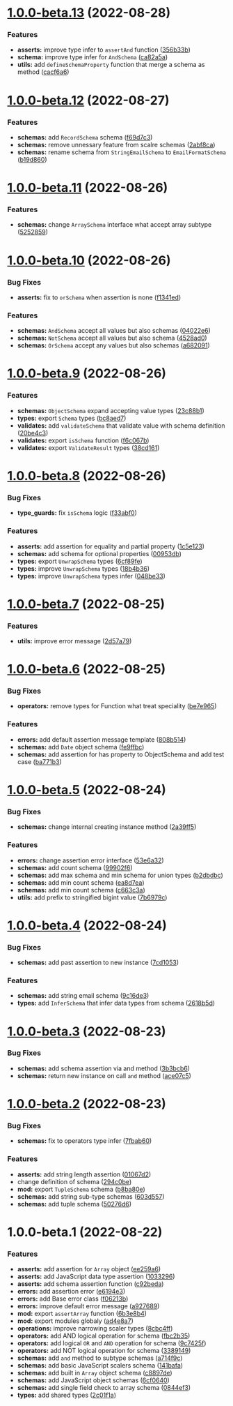 # [1.0.0-beta.13](https://github.com/schemaland/schema.js/compare/1.0.0-beta.12...1.0.0-beta.13) (2022-08-28)


### Features

* **asserts:** improve type infer to `assertAnd` function ([356b33b](https://github.com/schemaland/schema.js/commit/356b33b85287c777b403bd598f845ecf20e45e97))
* **schema:** improve type infer for `AndSchema` ([ca82a5a](https://github.com/schemaland/schema.js/commit/ca82a5accbf13629b4ed502c48bbba34b45dcbe7))
* **utils:** add `defineSchemaProperty` function that merge a schema as method ([cacf6a6](https://github.com/schemaland/schema.js/commit/cacf6a657f410d6b0263872dd5283aab552ca295))

# [1.0.0-beta.12](https://github.com/schemaland/schema.js/compare/1.0.0-beta.11...1.0.0-beta.12) (2022-08-27)


### Features

* **schemas:** add `RecordSchema` schema ([f69d7c3](https://github.com/schemaland/schema.js/commit/f69d7c3bfca2fdd573f9c23e0cf70ce5d1274df3))
* **schemas:** remove unnessary feature from scalre schemas ([2abf8ca](https://github.com/schemaland/schema.js/commit/2abf8cab5e9312625ab60680aad878f1183a591c))
* **schemas:** rename schema from `StringEmailSchema` to `EmailFormatSchema` ([b19d860](https://github.com/schemaland/schema.js/commit/b19d86010cef7a8e455be0bb4f039de083c88446))

# [1.0.0-beta.11](https://github.com/schemaland/schema.js/compare/1.0.0-beta.10...1.0.0-beta.11) (2022-08-26)


### Features

* **schemas:** change `ArraySchema` interface what accept array subtype ([5252859](https://github.com/schemaland/schema.js/commit/5252859f42f468f520065d16e19d9eb215054e01))

# [1.0.0-beta.10](https://github.com/schemaland/schema.js/compare/1.0.0-beta.9...1.0.0-beta.10) (2022-08-26)


### Bug Fixes

* **asserts:** fix to `orSchema` when assertion is none ([f1341ed](https://github.com/schemaland/schema.js/commit/f1341ed5e4df2578af04d04192e3b9b303a624de))


### Features

* **schemas:** `AndSchema` accept all values but also schemas ([04022e6](https://github.com/schemaland/schema.js/commit/04022e66def2e61463f4ba1b53914e5304f18a33))
* **schemas:** `NotSchema` accept all values but also schema ([4528ad0](https://github.com/schemaland/schema.js/commit/4528ad0a2bc005487ab0c91c2c109ed7dc00e2b1))
* **schemas:** `OrSchema` accept any values but also schemas ([a682091](https://github.com/schemaland/schema.js/commit/a682091e4e50ed511376eabd3038f5691b6ca5a7))

# [1.0.0-beta.9](https://github.com/schemaland/schema.js/compare/1.0.0-beta.8...1.0.0-beta.9) (2022-08-26)


### Features

* **schemas:** `ObjectSchema` expand accepting value types ([23c88b1](https://github.com/schemaland/schema.js/commit/23c88b1bfbc9392e85443c35dfd7fdabe74ac06d))
* **types:** export `Schema` types ([bc8aed7](https://github.com/schemaland/schema.js/commit/bc8aed72d6c6e492e2905e860aed9f6c6e1e9ef5))
* **validates:** add `validateSchema` that validate value with schema definition ([20be4c3](https://github.com/schemaland/schema.js/commit/20be4c3aa5cce658b10bfed6ec48bc9ab66fb06b))
* **validates:** export `isSchema` function ([f6c067b](https://github.com/schemaland/schema.js/commit/f6c067b8a3dbdba453c0b9ec3dfe1dc9f7827809))
* **validates:** export `ValidateResult` types ([38cd161](https://github.com/schemaland/schema.js/commit/38cd161ce5d95574b0d5f1281973cadc627b2216))

# [1.0.0-beta.8](https://github.com/schemaland/schema.js/compare/1.0.0-beta.7...1.0.0-beta.8) (2022-08-26)


### Bug Fixes

* **type_guards:** fix `isSchema` logic ([f33abf0](https://github.com/schemaland/schema.js/commit/f33abf02ca132c428df00a8fdf53bc8e58211928))


### Features

* **asserts:** add assertion for equality and partial property ([1c5e123](https://github.com/schemaland/schema.js/commit/1c5e12307b772c08e4072f32e5786694a3646cc0))
* **schemas:** add schema for optional properties ([00953db](https://github.com/schemaland/schema.js/commit/00953dbb0dd92b45c34ba87d900ea3fefaf17793))
* **types:** export `UnwrapSchema` types ([6cf89fe](https://github.com/schemaland/schema.js/commit/6cf89fe7138bccb85f35121489ecfa29b53f8cbc))
* **types:** improve `UnwrapSchema` types ([18b4b36](https://github.com/schemaland/schema.js/commit/18b4b365839fa9d485691a9040d41c9b41523bdd))
* **types:** improve `UnwrapSchema` types infer ([048be33](https://github.com/schemaland/schema.js/commit/048be334bc92b360e176b4d422bb9a6022bb6fe2))

# [1.0.0-beta.7](https://github.com/schemaland/schema.js/compare/1.0.0-beta.6...1.0.0-beta.7) (2022-08-25)


### Features

* **utils:** improve error message ([2d57a79](https://github.com/schemaland/schema.js/commit/2d57a799d5dd2ac2d5f765d53ef9584739ad0094))

# [1.0.0-beta.6](https://github.com/schemaland/schema.js/compare/1.0.0-beta.5...1.0.0-beta.6) (2022-08-25)


### Bug Fixes

* **operators:** remove types for Function what treat speciality ([be7e965](https://github.com/schemaland/schema.js/commit/be7e965ae77f43443c6036e4c7aae8e9a5d51d11))


### Features

* **errors:** add default assertion message template ([808b514](https://github.com/schemaland/schema.js/commit/808b514cf193e50e1b6357e8fa78d40251ebf76f))
* **schemas:** add `Date` object schema ([fe9ffbc](https://github.com/schemaland/schema.js/commit/fe9ffbcdabf6d8ebb7b053c81d2ef1c20a687f3c))
* **schemas:** add assertion for has property to ObjectSchema and add test case ([ba771b3](https://github.com/schemaland/schema.js/commit/ba771b36b6a80d8fbd8ab28a44d42f928e6d9b0e))

# [1.0.0-beta.5](https://github.com/schemaland/schema.js/compare/1.0.0-beta.4...1.0.0-beta.5) (2022-08-24)


### Bug Fixes

* **schemas:** change internal creating instance method ([2a39ff5](https://github.com/schemaland/schema.js/commit/2a39ff5626824eadcd232501a4eb95f3d18b64d0))


### Features

* **errors:** change assertion error interface ([53e6a32](https://github.com/schemaland/schema.js/commit/53e6a32e3f2371d1953dc3f14ea38da02396c6a2))
* **schemas:** add count schema ([99902f6](https://github.com/schemaland/schema.js/commit/99902f6a42f558dd506916702cf63a192a39d11f))
* **schemas:** add max schema and min schema for union types ([b2dbdbc](https://github.com/schemaland/schema.js/commit/b2dbdbcf901b11e3e92ceb94281c7c68df7d2f10))
* **schemas:** add min count schema ([ea8d7ea](https://github.com/schemaland/schema.js/commit/ea8d7ea58d3546e9654d1eb8833f8395790e651e))
* **schemas:** add min count schema ([c663c3a](https://github.com/schemaland/schema.js/commit/c663c3a5c5cde42f0f1689f713b1e90abedba480))
* **utils:** add prefix to stringified bigint value ([7b6979c](https://github.com/schemaland/schema.js/commit/7b6979c53638939d130894bd7d1ff0e5e07895af))

# [1.0.0-beta.4](https://github.com/schemaland/schema.js/compare/1.0.0-beta.3...1.0.0-beta.4) (2022-08-24)


### Bug Fixes

* **schemas:** add past assertion to new instance ([7cd1053](https://github.com/schemaland/schema.js/commit/7cd105308d1dadd9aa4925e53a1dfd8d4fc564c4))


### Features

* **schemas:** add string email schema ([9c16de3](https://github.com/schemaland/schema.js/commit/9c16de3c2207bae4900502db289856901f8863ce))
* **types:** add `InferSchema` that infer data types from schema ([2618b5d](https://github.com/schemaland/schema.js/commit/2618b5dcad943c59a41c7002fac059fb6af81328))

# [1.0.0-beta.3](https://github.com/schemaland/schema.js/compare/1.0.0-beta.2...1.0.0-beta.3) (2022-08-23)


### Bug Fixes

* **schemas:** add schema assertion via and method ([3b3bcb6](https://github.com/schemaland/schema.js/commit/3b3bcb6cb00a3ed11f41d5ab27d699a26ebfd6b8))
* **schemas:** return new instance on call `and` method ([ace07c5](https://github.com/schemaland/schema.js/commit/ace07c519ec4c690ff976ff5bef4bed77c583658))

# [1.0.0-beta.2](https://github.com/schemaland/schema.js/compare/1.0.0-beta.1...1.0.0-beta.2) (2022-08-23)


### Bug Fixes

* **schemas:** fix to operators type infer ([7fbab60](https://github.com/schemaland/schema.js/commit/7fbab60829a1f60dc4586516ef8b92b1ff117acf))


### Features

* **asserts:** add string length assertion ([01067d2](https://github.com/schemaland/schema.js/commit/01067d280842371bd1d099433b135cbb0eead704))
* change definition of schema ([294c0be](https://github.com/schemaland/schema.js/commit/294c0be197ef295ce93452ff0df2bd4efe77351e))
* **mod:** export `TupleSchema` schema ([b8ba80e](https://github.com/schemaland/schema.js/commit/b8ba80e8a20256d3716a9f26661c47998d590d5c))
* **schemas:** add string sub-type schemas ([603d557](https://github.com/schemaland/schema.js/commit/603d557922ca780bdc2bff84841f73a8df177565))
* **schemas:** add tuple schema ([50276d6](https://github.com/schemaland/schema.js/commit/50276d61d57f7fec7010ae9d9b527b2573e594cf))

# 1.0.0-beta.1 (2022-08-22)


### Features

* **asserts:** add assertion for `Array` object ([ee259a6](https://github.com/schemaland/schema.js/commit/ee259a6fc24308267f810eb3327d96fe8f7a4dad))
* **asserts:** add JavaScript data type assertion ([1033296](https://github.com/schemaland/schema.js/commit/10332960ef75dd189bd5d44f9fb50df29520fddc))
* **asserts:** add schema assertion function ([c92beda](https://github.com/schemaland/schema.js/commit/c92beda10beb88a05816387a2084342bf3196eee))
* **errors:** add assertion error ([e6194e3](https://github.com/schemaland/schema.js/commit/e6194e34053fd04b4156b02b4f52a59b64d9b094))
* **errors:** add Base error class ([f06213b](https://github.com/schemaland/schema.js/commit/f06213baf187f2755976ea9e8aa0a385025f7f07))
* **errors:** improve default error message ([a927689](https://github.com/schemaland/schema.js/commit/a927689387a03baf3dc3d11c953e81a9cc72945b))
* **mod:** export `assertArray` function ([6b3e8b4](https://github.com/schemaland/schema.js/commit/6b3e8b44b15bcd120164e9cf17d3ca7615847fc3))
* **mod:** export modules globaly ([ad4e8a7](https://github.com/schemaland/schema.js/commit/ad4e8a777d6fce6afc952959bbd1c554d4609f91))
* **operations:** improve narrowing scaler types ([8cbc4ff](https://github.com/schemaland/schema.js/commit/8cbc4ffa3d5349c2d66d93b6c7ba06236683cdb6))
* **operators:** add AND logical operation for schema ([fbc2b35](https://github.com/schemaland/schema.js/commit/fbc2b35979dc06cc358b2411654d2d5ea8e29933))
* **operators:** add logical `OR` and `AND` operation for schema ([9c7425f](https://github.com/schemaland/schema.js/commit/9c7425f204675834673fa50f2c76acac45482fa6))
* **operators:** add NOT logical operation for schema ([3389149](https://github.com/schemaland/schema.js/commit/33891495873c00d0fc75e1af30e005fdd0c43a09))
* **schemas:** add `and` method to subtype schemas ([a714f9c](https://github.com/schemaland/schema.js/commit/a714f9ca2dfd2962c6a3726944a9136e943aba99))
* **schemas:** add basic JavaScript scalers schema ([141bafa](https://github.com/schemaland/schema.js/commit/141bafa143ae663a6c94f3bf37620c0937182206))
* **schemas:** add built in `Array` object schema ([c8897de](https://github.com/schemaland/schema.js/commit/c8897de529d4b55d46d289905404cdf55f46d1e2))
* **schemas:** add JavaScript object schemas ([6cf0640](https://github.com/schemaland/schema.js/commit/6cf0640e932d4dbfe57c435939fb25e304a329da))
* **schemas:** add single field check to array schema ([0844ef3](https://github.com/schemaland/schema.js/commit/0844ef33b841c15f9d4977c03ca29696124555c8))
* **types:** add shared types ([2c01f1a](https://github.com/schemaland/schema.js/commit/2c01f1afaf47e4e0b1112298b6700b40cef971f7))
